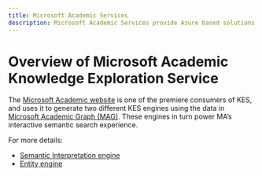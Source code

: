 ```yaml
---
title: Microsoft Academic Services
description: Microsoft Academic Services provide Azure based solutions for interacting with the Microsoft Academic Graph, a comprehensive, heterogeneous graph of the worlds scientific publications
---
```

# Overview of Microsoft Academic Knowledge Exploration Service

The [Microsoft Academic website](https://academic.microsoft.com/) is one of the premiere consumers of KES, and uses it to generate two different KES engines using the data in [Microsoft Academic Graph (MAG)](/microsoft-academic/microsoft-academic-graph/overview/microsoft-academic-graph). These engines in turn power MA’s interactive semantic search experience.

For more details:

* [Semantic Interpretation engine](../reference/engines/semantic-interpretation-engine.md)
* [Entity engine](../reference/engines/entity-engine.md)